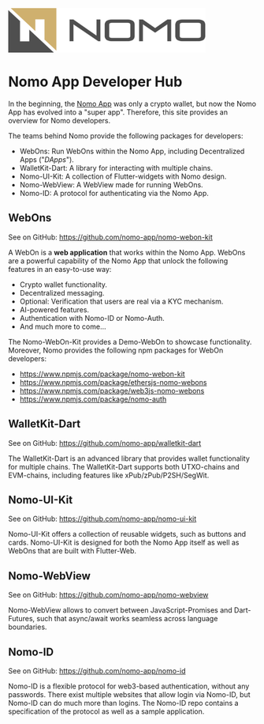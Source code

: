 <link rel="icon" href="favicon.ico" type="favicon.ico">

<img src="nomo-logo-square.jpg" width="400" height="90">

# Nomo App Developer Hub

In the beginning, the [Nomo App](https://nomo.app) was only a crypto wallet, but now the Nomo App has evolved into a "super app".
Therefore, this site provides an overview for Nomo developers.

The teams behind Nomo provide the following packages for developers:

- WebOns: Run WebOns within the Nomo App, including Decentralized Apps ("_DApps_").
- WalletKit-Dart: A library for interacting with multiple chains.
- Nomo-UI-Kit: A collection of Flutter-widgets with Nomo design.
- Nomo-WebView: A WebView made for running WebOns.
- Nomo-ID: A protocol for authenticating via the Nomo App.

## WebOns

See on GitHub: <https://github.com/nomo-app/nomo-webon-kit>

A WebOn is a **web application** that works within the Nomo App.
WebOns are a powerful capability of the Nomo App that unlock the following features in an easy-to-use way:

- Crypto wallet functionality.
- Decentralized messaging.
- Optional: Verification that users are real via a KYC mechanism.
- AI-powered features.
- Authentication with Nomo-ID or Nomo-Auth.
- And much more to come...

The Nomo-WebOn-Kit provides a Demo-WebOn to showcase functionality.
Moreover, Nomo provides the following npm packages for WebOn developers:

- <https://www.npmjs.com/package/nomo-webon-kit>
- <https://www.npmjs.com/package/ethersjs-nomo-webons>
- <https://www.npmjs.com/package/web3js-nomo-webons>
- <https://www.npmjs.com/package/nomo-auth>

## WalletKit-Dart

See on GitHub: <https://github.com/nomo-app/walletkit-dart>

The WalletKit-Dart is an advanced library that provides wallet functionality for multiple chains.
The WalletKit-Dart supports both UTXO-chains and EVM-chains, including features like xPub/zPub/P2SH/SegWit.

## Nomo-UI-Kit

See on GitHub: <https://github.com/nomo-app/nomo-ui-kit>

Nomo-UI-Kit offers a collection of reusable widgets, such as buttons and cards.
Nomo-UI-Kit is designed for both the Nomo App itself as well as WebOns that are built with Flutter-Web.

## Nomo-WebView

See on GitHub: <https://github.com/nomo-app/nomo-webview>

Nomo-WebView allows to convert between JavaScript-Promises and Dart-Futures, such that async/await works seamless across language boundaries.

## Nomo-ID

See on GitHub: <https://github.com/nomo-app/nomo-id>

Nomo-ID is a flexible protocol for web3-based authentication, without any passwords.
There exist multiple websites that allow login via Nomo-ID, but Nomo-ID can do much more than logins.
The Nomo-ID repo contains a specification of the protocol as well as a sample application.
